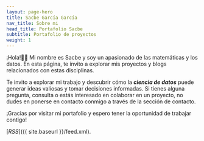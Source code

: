 ```yaml
---
layout: page-hero
title: Sacbe García García
nav_title: Sobre mi
head_title: Portafolio Sacbe
subtitle: Portafolio de proyectos
weight: 1
---
```

¡Hola!👋🏻 Mi nombre es Sacbe y soy un apasionado de las matemáticas y los datos. En esta página, te invito a explorar mis proyectos y blogs relacionados con estas disciplinas.

Te invito a explorar mi trabajo y descubrir cómo la ***ciencia de datos*** puede generar ideas valiosas y tomar decisiones informadas. Si tienes alguna pregunta, consulta o estás interesado en colaborar en un proyecto, no dudes en ponerse en contacto conmigo a través de la sección de contacto.

¡Gracias por visitar mi portafolio y espero tener la oportunidad de trabajar contigo!

[*RSS*]({{ site.baseurl }}/feed.xml).

